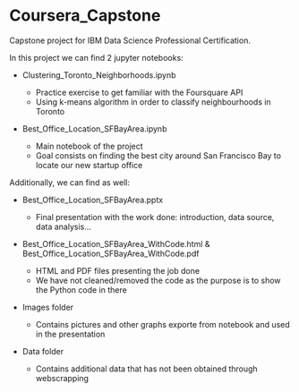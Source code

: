 # Coursera_Capstone
Capstone project for IBM Data Science Professional Certification.

In this project we can find 2 jupyter notebooks:

* Clustering_Toronto_Neighborhoods.ipynb
  + Practice exercise to get familiar with the Foursquare API
  + Using k-means algorithm in order to classify neighbourhoods in Toronto

* Best_Office_Location_SFBayArea.ipynb
  + Main notebook of the project
  + Goal consists on finding the best city around San Francisco Bay to locate our new startup office

Additionally, we can find as well:

* Best_Office_Location_SFBayArea.pptx
  + Final presentation with the work done: introduction, data source, data analysis...

* Best_Office_Location_SFBayArea_WithCode.html & Best_Office_Location_SFBayArea_WithCode.pdf
  + HTML and PDF files presenting the job done
  + We have not cleaned/removed the code as the purpose is to show the Python code in there

* Images folder
  + Contains pictures and other graphs exporte from notebook and used in the presentation

* Data folder
  + Contains additional data that has not been obtained through webscrapping



